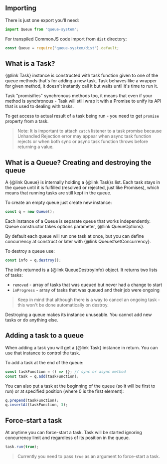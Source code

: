 ## Importing
There is just one export you'll need:
```javascript
import Queue from "queue-system";
```

For transpiled CommonJS code import from `dist` directory:
```javascript
const Queue = require("queue-system/dist").default;
```

## What is a Task?

{@link Task} instance is constructed with task function given to one of the queue methods that's for adding a new task.
Task behaves like a wrapper for given method, it doesn't instantly call it but waits until it's time to run it.

Task "promisifies" synchronous methods too, it means that even if your method is synchronous - Task will still wrap it
with a Promise to unify its API that is used to dealing with tasks.

To get access to actual result of a task being run - you need to get `promise` property from a task.

> Note: It is important to attach `catch` listener to a task promise because Unhandled Rejection error may appear when
async task function rejects or when both sync or async task function throws before returning a value.

## What is a Queue? Creating and destroying the queue

A {@link Queue} is internally holding a {@link Task}s list. Each task stays in the queue until it is fulfilled
(resolved or rejected, just like Promises), which means that running tasks are still kept in the queue.

To create an empty queue just create new instance:
```javascript
const q = new Queue(); 
```

Each instance of a Queue is separate queue that works independently. Queue constructor takes options parameter,
{@link QueueOptions}.

By default each queue will run one task at once, but you can define concurrency at construct or later with
{@link Queue#setConcurrency}.

To destroy a queue use:
```javascript
const info = q.destroy();
````

The info returned is a {@link QueueDestroyInfo} object. It returns two lists of tasks:
- `removed` - array of tasks that was queued but never had a change to start
- `inProgress` - array of tasks that was queued and their job were ongoing

> Keep in mind that although there is a way to cancel an ongoing task - this won't be done automatically on destroy.

Destroying a queue makes its instance unuseable. You cannot add new tasks or do anything else.

## Adding a task to a queue

When adding a task you will get a {@link Task} instance in return. You can use that instance to control the task.

To add a task at the end of the queue:
```javascript
const taskFunction = () => {}; // sync or async method
const task = q.add(taskFunction);
```

You can also put a task at the beginning of the queue (so it will be first to run) or at specified position (where 0 is
the first element):
```javascript
q.prepend(taskFunction);
q.insertAt(taskFunction, 3);
```

## Force-start a task

At anytime you can force-start a task. Task will be started ignoring concurrency limit and regardless of its position
in the queue.

```javascript
task.run(true);
```

> Currently you need to pass `true` as an argument to force-start a task.
